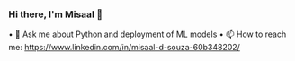 ### Hi there, I'm Misaal 👋

•	💬 Ask me about Python and deployment of ML models
• 📫 How to reach me: https://www.linkedin.com/in/misaal-d-souza-60b348202/

